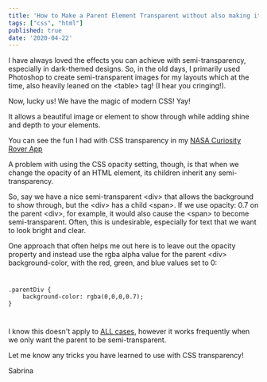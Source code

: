 ```yaml
---
title: 'How to Make a Parent Element Transparent without also making its Child Elements Transparent'
tags: ["css", "html"]
published: true
date: '2020-04-22'
---
```


I have always loved the effects you can achieve with semi-transparency, especially in dark-themed designs. 
So, in the old days, I primarily used Photoshop to create semi-transparent images for my layouts which at the time, also heavily leaned on the &lt;table&gt; tag! (I hear you cringing!).

Now, lucky us! We have the magic of modern CSS! Yay!

It allows a beautiful image or element to show through while adding shine and depth to your elements.

You can see the fun I had with CSS transparency in my [NASA Curiosity Rover App](https://sabrinamarkon-react-nasa-api-mars-photos.netlify.app)

A problem with using the CSS opacity setting, though, is that when we change the opacity of an HTML element, its children inherit any semi-transparency.

So, say we have a nice semi-transparent &lt;div&gt; that allows the background to show through, but the &lt;div&gt; has a child &lt;span&gt;. If we use opacity: 0.7 on the parent &lt;div&gt;, for example, it would also cause the &lt;span&gt; to become semi-transparent. Often, this is undesirable, especially for text that we want to look bright and clear.

One approach that often helps me out here is to leave out the opacity property and instead use the rgba alpha value for the parent &lt;div&gt; background-color, with the red, green, and blue values set to 0:
#  

```
.parentDiv {
    background-color: rgba(0,0,0,0.7); 
}
```
#  
I know this doesn't apply to [ALL cases](https://stackoverflow.com/questions/5770341/i-do-not-want-to-inherit-the-child-opacity-from-the-parent-in-css), however it works frequently when we only want the parent to be semi-transparent.

Let me know any tricks you have learned to use with CSS transparency!

Sabrina




